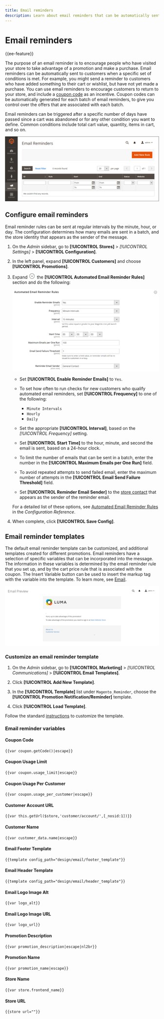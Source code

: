 ```yaml
---
title: Email reminders
description: Learn about email reminders that can be automatically sent to customers when a specific set of conditions is met.
---
```

# Email reminders

{{ee-feature}}

The purpose of an email reminder is to encourage people who have visited your store to take advantage of a promotion and make a purchase. Email reminders can be automatically sent to customers when a specific set of conditions is met. For example, you might send a reminder to customers who have added something to their cart or wishlist, but have not yet made a purchase. You can use email reminders to encourage customers to return to your store, and include a [coupon code](price-rules-cart-coupon.md) as an incentive. Coupon codes can be automatically generated for each batch of email reminders, to give you control over the offers that are associated with each batch.

Email reminders can be triggered after a specific number of days have passed since a cart was abandoned or for any other condition you want to define. Common conditions include total cart value, quantity, items in cart, and so on.

![Email reminders](./assets/email-reminders.png)<!-- zoom -->

## Configure email reminders

Email reminder rules can be sent at regular intervals by the minute, hour, or day. The configuration determines how many emails are sent in a batch, and the store identity that appears as the sender of the message.

1. On the _Admin_ sidebar, go to **[!UICONTROL Stores]** > _[!UICONTROL Settings]_ > **[!UICONTROL Configuration]**.

1. In the left panel, expand **[!UICONTROL Customers]** and choose **[!UICONTROL Promotions]**.

1. Expand ![Expansion selector](../assets/icon-display-expand.png) the **[!UICONTROL Automated Email Reminder Rules]** section and do the following:

   ![Customers configuration - automated email reminder rules](../configuration-reference/customers/assets/promotions-automated-email-reminder-rules.png)<!-- zoom -->

   - Set **[!UICONTROL Enable Reminder Emails]** to `Yes`.

   - To set how often to run checks for new customers who qualify automated email reminders, set **[!UICONTROL Frequency]** to one of the following:

      - `Minute Intervals`
      - `Hourly`
      - `Daily`

   - Set the appropriate **[!UICONTROL Interval]**, based on the _[!UICONTROL Frequency]_ setting.

   - Set **[!UICONTROL Start Time]** to the hour, minute, and second the email is sent, based on a 24-hour clock.

   - To limit the number of emails that can be sent in a batch, enter the number in the **[!UICONTROL Maximum Emails per One Run]** field.

   - To avoid repeated attempts to send failed email, enter the maximum number of attempts in the **[!UICONTROL Email Send Failure Threshold]** field.

   - Set **[!UICONTROL Reminder Email Sender]** to the [store contact](https://docs.magento.com/user-guide/stores/store-email-addresses.html) that appears as the sender of the reminder email.

   For a detailed list of these options, see [Automated Email Reminder Rules](https://docs.magento.com/user-guide/configuration/customers/promotions.html#automated-email-reminder-rules) in the _Configuration Reference_.

1. When complete, click **[!UICONTROL Save Config]**.

## Email reminder templates

The default email reminder template can be customized, and additional templates created for different promotions. Email reminders have a selection of specific variables that can be incorporated into the message. The information in these variables is determined by the email reminder rule that you set up, and by the cart price rule that is associated with the coupon. The Insert Variable button can be used to insert the markup tag with the variable into the template. To learn more, see [Email](https://docs.magento.com/user-guide/marketing/email-templates.html).

![Email reminder preview](./assets/email-reminder-preview-promotion-template.png)<!-- zoom -->

### Customize an email reminder template

1. On the _Admin_ sidebar, go to **[!UICONTROL Marketing]** > _[!UICONTROL Communications]_ > **[!UICONTROL Email Templates]**.

1. Click **[!UICONTROL Add New Template]**.

1. In the **[!UICONTROL Template]** list under `Magento_Reminder`, choose the **[!UICONTROL Promotion Notification/Reminder]** template.

1. Click **[!UICONTROL Load Template]**.

Follow the standard [instructions](https://docs.magento.com/user-guide/marketing/email-template-custom.html) to customize the template.

### Email reminder variables

#### Coupon Code

   ```
   {{var coupon.getCode()|escape}}
   ```

#### Coupon Usage Limit

   ```
   {{var coupon.usage_limit|escape}}
   ```

#### Coupon Usage Per Customer

   ```
   {{var coupon.usage_per_customer|escape}}
   ```

#### Customer Account URL

   ```
   {{var this.getUrl($store,'customer/account/',[_nosid:1])}}
   ```

#### Customer Name

   ```
   {{var customer_data.name|escape}}
   ```

#### Email Footer Template

   ```
   {{template config_path="design/email/footer_template"}}
   ```

#### Email Header Template

   ```
   {{template config_path="design/email/header_template"}}
   ```

#### Email Logo Image Alt

   ```
   {{var logo_alt}}
   ```

#### Email Logo Image URL

   ```
   {{var logo_url}}
   ```

#### Promotion Description

   ```
   {{var promotion_description|escape|nl2br}}
   ```

#### Promotion Name

   ```
   {{var promotion_name|escape}}
   ```

#### Store Name

   ```
   {{var store.frontend_name}}
   ```

#### Store URL

   ```
   {{store url=""}}
   ```
